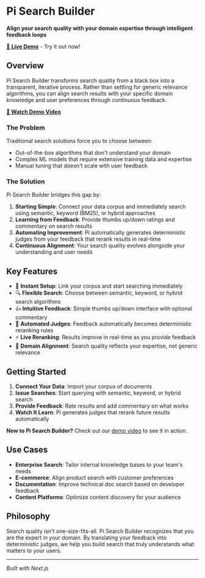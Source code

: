 # Pi Search Builder

**Align your search quality with your domain expertise through intelligent feedback loops**

[🚀 **Live Demo**](https://pi-search-builder.vercel.app/) - Try it out now!

## Overview

Pi Search Builder transforms search quality from a black box into a transparent, iterative process. Rather than settling for generic relevance algorithms, you can align search results with your specific domain knowledge and user preferences through continuous feedback.

**[🎥 Watch Demo Video](https://youtu.be/zGpgjPb7Ntk)**

### The Problem

Traditional search solutions force you to choose between:
- Out-of-the-box algorithms that don't understand your domain
- Complex ML models that require extensive training data and expertise
- Manual tuning that doesn't scale with user feedback

### The Solution

Pi Search Builder bridges this gap by:
1. **Starting Simple**: Connect your data corpus and immediately search using semantic, keyword (BM25), or hybrid approaches
2. **Learning from Feedback**: Provide thumbs up/down ratings and commentary on search results
3. **Automating Improvement**: Pi automatically generates deterministic judges from your feedback that rerank results in real-time
4. **Continuous Alignment**: Your search quality evolves alongside your understanding and user needs

## Key Features

- 🚀 **Instant Setup**: Link your corpus and start searching immediately
- 🔍 **Flexible Search**: Choose between semantic, keyword, or hybrid search algorithms
- 👍 **Intuitive Feedback**: Simple thumbs up/down interface with optional commentary
- 🤖 **Automated Judges**: Feedback automatically becomes deterministic reranking rules
- ⚡ **Live Reranking**: Results improve in real-time as you provide feedback
- 🎯 **Domain Alignment**: Search quality reflects your expertise, not generic relevance

## Getting Started

1. **Connect Your Data**: Import your corpus of documents
2. **Issue Searches**: Start querying with semantic, keyword, or hybrid search
3. **Provide Feedback**: Rate results and add commentary on what works
4. **Watch It Learn**: Pi generates judges that rerank future results automatically

**New to Pi Search Builder?** Check out our [demo video](https://youtu.be/zGpgjPb7Ntk) to see it in action.

## Use Cases

- **Enterprise Search**: Tailor internal knowledge bases to your team's needs
- **E-commerce**: Align product search with customer preferences
- **Documentation**: Improve technical doc search based on developer feedback
- **Content Platforms**: Optimize content discovery for your audience

## Philosophy

Search quality isn't one-size-fits-all. Pi Search Builder recognizes that you are the expert in your domain. By translating your feedback into deterministic judges, we help you build search that truly understands what matters to your users.

---

*Built with Next.js*